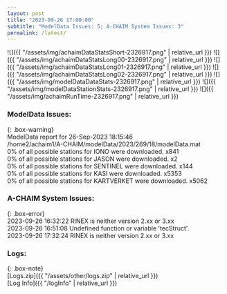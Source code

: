 ```yaml
---
layout: post
title: "2023-09-26 17:00:00"
subtitle: "ModelData Issues: 5; A-CHAIM System Issues: 3"
permalink: /latest/
---
```


![]({{ "/assets/img/achaimDataStatsShort-2326917.png" | relative_url }})
![]({{ "/assets/img/achaimDataStatsLong00-2326917.png" | relative_url }})
![]({{ "/assets/img/achaimDataStatsLong01-2326917.png" | relative_url }})
![]({{ "/assets/img/achaimDataStatsLong02-2326917.png" | relative_url }})
![]({{ "/assets/img/modelDataDataStats-2326917.png" | relative_url }})
![]({{ "/assets/img/modelDataStationStats-2326917.png" | relative_url }})
![]({{ "/assets/img/achaimRunTime-2326917.png" | relative_url }})


### ModelData Issues:  
  
{: .box-warning}  
 ModelData report for 26-Sep-2023 18:15:46   
 /home2/achaim1/A-CHAIM/modelData/2023/269/18/modelData.mat   
 0% of all possible stations for IONO were downloaded. x841   
 0% of all possible stations for JASON were downloaded. x2   
 0% of all possible stations for SENTINEL were downloaded. x144   
 0% of all possible stations for KASI were downloaded. x5353   
 0% of all possible stations for KARTVERKET were downloaded. x5062   
  
### A-CHAIM System Issues:  
  
{: .box-error}  
2023-09-26 16:32:22 RINEX is neither version 2.xx or 3.xx  
2023-09-26 16:51:08 Undefined function or variable 'tecStruct'.  
2023-09-26 17:32:24 RINEX is neither version 2.xx or 3.xx  

### Logs:  
  
{: .box-note}  
[Logs.zip]({{ "/assets/other/logs.zip" | relative_url }})  
[Log Info]({{ "/logInfo" | relative_url }})  
